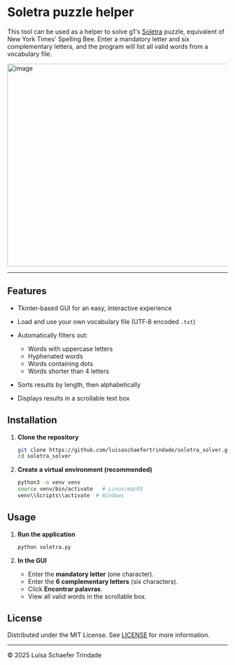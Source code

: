 # Soletra puzzle helper

This tool can be used as a helper to solve g1's [Soletra](https://g1.globo.com/jogos/soletra/) puzzle, equivalent of New York Times' Spelling Bee. Enter a mandatory letter and six complementary letters, and the program will list all valid words from a vocabulary file.

<img width="523" height="463" alt="image" src="https://github.com/user-attachments/assets/f6c24edd-c330-4239-85e2-7ece49488053" />


---

## Features

* Tkinter‑based GUI for an easy, interactive experience
* Load and use your own vocabulary file (UTF‑8 encoded `.txt`)
* Automatically filters out:

  * Words with uppercase letters
  * Hyphenated words
  * Words containing dots
  * Words shorter than 4 letters
* Sorts results by length, then alphabetically
* Displays results in a scrollable text box

## Installation

1. **Clone the repository**

   ```bash
   git clone https://github.com/luisaschaefertrindade/soletra_solver.git
   cd soletra_solver
   ```

2. **Create a virtual environment (recommended)**

   ```bash
   python3 -m venv venv
   source venv/bin/activate   # Linux/macOS
   venv\\Scripts\\activate  # Windows
   ```

## Usage

1. **Run the application**

   ```bash
   python soletra.py
   ```

2. **In the GUI**

   * Enter the **mandatory letter** (one character).
   * Enter the **6 complementary letters** (six characters).
   * Click **Encontrar palavras**.
   * View all valid words in the scrollable box.


## License

Distributed under the MIT License. See [LICENSE](LICENSE) for more information.

---

© 2025 Luísa Schaefer Trindade
